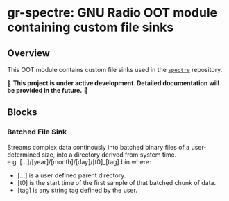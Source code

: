 # gr-spectre: GNU Radio OOT module containing custom file sinks

## Overview
This OOT module contains custom file sinks used in the [`spectre`](https://github.com/jcfitzpatrick12/spectre) repository. 

📢 **This project is under active development. Detailed documentation will be provided in the future.**  📢 

## Blocks

### Batched File Sink 
Streams complex data continously into batched binary files of a user-determined size, into a directory derived from system time.  
e.g. [...]/[year]/[month]/[day]/[t0]_[tag].bin  where:
- [...] is a user defined parent directory.
- [t0] is the start time of the first sample of that batched chunk of data.
- [tag] is any string tag defined by the user.



